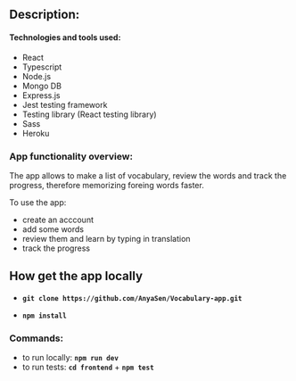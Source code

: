 ## Description:

#### Technologies and tools used:

- React
- Typescript
- Node.js
- Mongo DB
- Express.js
- Jest testing framework
- Testing library (React testing library)
- Sass
- Heroku

### App functionality overview:

The app allows to make a list of vocabulary, review the words and track the progress, therefore memorizing foreing words faster.

To use the app:

- create an acccount
- add some words
- review them and learn by typing in translation
- track the progress

<!-- ### Demo link

[Click to go to live demo](). -->
<!--
### Video demo: (click the image below to play)

<a href="" target='_blank'>
    <img src="" alt="Demo Video"/>
</a> -->

## How get the app locally

- **`git clone https://github.com/AnyaSen/Vocabulary-app.git`**

- **`npm install`**

### Commands:

- to run locally: **`npm run dev`**
- to run tests: **`cd frontend`** + **`npm test`**
